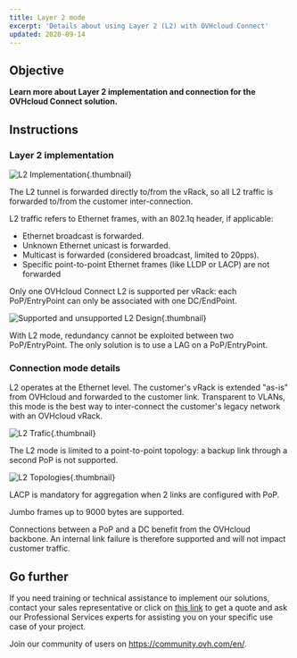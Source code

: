 ```yaml
---
title: Layer 2 mode
excerpt: 'Details about using Layer 2 (L2) with OVHcloud Connect'
updated: 2020-09-14
---
```


## Objective

**Learn more about Layer 2 implementation and connection for the OVHcloud Connect solution.**

## Instructions

### Layer 2 implementation

![L2 Implementation](occ-l2-implementation.png){.thumbnail}

The L2 tunnel is forwarded directly to/from the vRack, so all L2 traffic is forwarded to/from the customer inter-connection.

L2 traffic refers to Ethernet frames, with an 802.1q header, if applicable:

- Ethernet broadcast is forwarded.
- Unknown Ethernet unicast is forwarded.
- Multicast is forwarded (considered broadcast, limited to 20pps).
- Specific point-to-point Ethernet frames (like LLDP or LACP) are not forwarded

Only one OVHcloud Connect L2 is supported per vRack: each PoP/EntryPoint can only be associated with one DC/EndPoint.

![Supported and unsupported L2 Design](occ-l2-supported-unsupported.png){.thumbnail}

With L2 mode, redundancy cannot be exploited between two PoP/EntryPoint. The only solution is to use a LAG on a PoP/EntryPoint.

### Connection mode details

L2 operates at the Ethernet level. The customer's vRack is extended "as-is" from OVHcloud and forwarded to the customer link. Transparent to VLANs, this mode is the best way to inter-connect the customer's legacy network with an OVHcloud vRack.

![L2 Trafic](occ-l2-trafic.png){.thumbnail}

The L2 mode is limited to a point-to-point topology: a backup link through a second PoP is not supported.

![L2 Topologies](occ-l2-topologies.png){.thumbnail}

LACP is mandatory for aggregation when 2 links are configured with PoP.

Jumbo frames up to 9000 bytes are supported.

Connections between a PoP and a DC benefit from the OVHcloud backbone. An internal link failure is therefore supported and will not impact customer traffic.

## Go further

If you need training or technical assistance to implement our solutions, contact your sales representative or click on [this link](https://www.ovhcloud.com/en/professional-services/) to get a quote and ask our Professional Services experts for assisting you on your specific use case of your project.

Join our community of users on <https://community.ovh.com/en/>.
